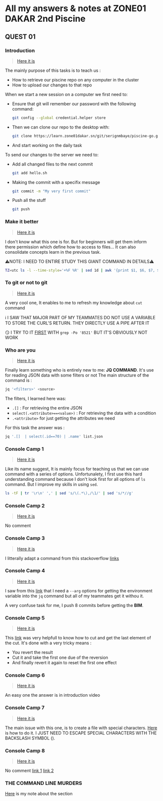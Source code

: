#   All my answers & notes at ZONE01 DAKAR 2nd Piscine

##  QUEST 01
### Introduction
>   [Here it is](hello.sh)

The mainly purpose of this tasks is to teach us :
+   How to retrieve our piscine repo on any computer in the cluster
+   How to upload our changes to that repo

When we start a new session on a computer we first need to:
+   Ensure that git will remember our password with the following command:
    
    ```sh
    git config --global credential.helper store
    ```

+   Then we can clone our repo to the desktop with:
    
    ```sh
    git clone https://learn.zone01dakar.sn/git/serignmbaye/piscine-go.git
    ```

+   And start working on the daily task

To send our changes to the server we need to:
+   Add all changed files to the next commit
    
    ```sh
    git add hello.sh
    ```

+   Making the commit with a specifix message

    
    ```sh
    git commit -m "My very first commit"
    ```

+   Push all the stuff

    ```sh
    git push
    ```

### Make it better
>   [Here it is](done.tar)

I don't know what this one is for. But for beginners will get them inform there permission which define how to access to files...
It can also consolidate concepts learn in the previous task.

⚠️NOTE: I NEED TO ENTIRE STUDY THIS GIANT COMMAND IN DETAILS⚠️

```sh
TZ=utc ls -l --time-style='+%F %R' | sed 1d | awk '{print $1, $6, $7, $8, $9, $10}'
```

### To git or not to git
>   [Here it is](to-git-or-not-to-git.sh)

A very cool one, It enables to me to refresh my knowledge about 
`cut` command

ℹ️ I SAW THAT MAJOR PART OF MY TEAMMATES DO NOT USE A VARIABLE TO STORE THE CURL'S RETURN. 
THEY DIRECTLY USE A PIPE AFTER IT

😏 I TRY TO IT [FIRST](https://learn.zone01dakar.sn/git/serignmbaye/piscine-go/commit/61be403663a4d7c4c621a853371f586917db4d7a) WITH 
`grep -Po '8521'` BUT IT'S OBVIOUSLY NOT WORK


### Who are you
>   [Here it is](who-are-you.sh)

Finally learn something who is entirely new to me: **JQ COMMAND**.
It's use for reading JSON data with some filters or not
The main structure of the command is :

```sh
jq '<filters>' <source>
```

The filters, I learned here was:
+   `.[]` : For retrieving the entire JSON
+   `select(.<attribute>==<value>)` : For retrieving the data with a condition
+   `.<attribute>` for just getting the attributes we need


For this task the answer was :

```sh
jq '.[]  | select(.id==70) | .name' list.json
```

### Console Camp 1
>   [Here it is](mastertheLS)

Like its name suggest, It is mainly focus for teaching us that we can use command with a series of options.
Unfortunalety, I first use this hard understanding command because I don't look first for all options of `ls` command. But I improve my skills in using `sed`.

```sh
ls -tF | tr '\r\n' ',' | sed 's/\(.*\),/\1/' | sed 's/*//g'
```


### Console Camp 2
>   [Here it is](r)

No comment

### Console Camp 3
>   [Here it is](look)

I litterally adapt a command from this stackoverflow [links](https://unix.stackexchange.com/questions/94009/how-search-for-a-file-beginning-with-either-a-or-z-and-ending-with-a-or-z)

### Console Camp 4
>   [Here it is](myfamily.sh)

I saw from this [link](https://vic.demuzere.be/articles/using-bash-variables-in-jq/) that I need a `--arg` options for getting the environment variable into the `jq` command but all of my teammates get it withou it.

A very confuse task for me, I push 8 commits before getting the **BIM**.



### Console Camp 5
>   [Here it is](lookagain.sh)

This [link](https://stackoverflow.com/questions/22727107/how-to-find-the-last-field-using-cut) was very helpfull to know how to cut and get the last element of the cut.
It's done with a very tricky means :
+   You revert the result
+   Cut it and take the first one due of the reversion
+   And finally revert it again to reset the first one effect

### Console Camp 6
>   [Here it is](countfiles.sh)

An easy one the answer is in introduction video

### Console Camp 7
>   [Here it is](touchspe.sh)

The main issue with this one, is to create a file with special characters. [Here](https://stackoverflow.com/questions/49988312/how-do-i-create-files-with-special-characters-in-linux) is how to do it.
I JUST NEED TO ESCAPE SPECIAL CHARACTERS WITH THE BACKSLASH SYMBOL (\).

### Console Camp 8
>   [Here it is](skip.sh)

No comment
[link 1](https://stackoverflow.com/questions/604864/print-a-file-skipping-the-first-x-lines-in-bash)
[link 2](https://superuser.com/questions/852404/what-does-n-option-in-sed-do)

### THE COMMAND LINE MURDERS
[Here](resolving.md) is my note about the section

